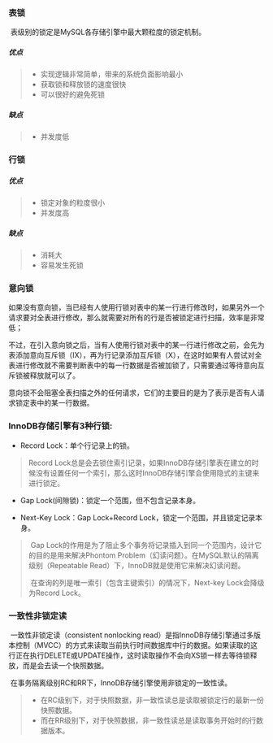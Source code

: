 ### 表锁

​	表级别的锁定是MySQL各存储引擎中最大颗粒度的锁定机制。

##### 优点

> - 实现逻辑非常简单，带来的系统负面影响最小
> - 获取锁和释放锁的速度很快
> - 可以很好的避免死锁

##### 缺点

> - 并发度低

### 行锁

##### 优点  

> - 锁定对象的粒度很小  
> - 并发度高  

##### 缺点

> - 消耗大  
> - 容易发生死锁

### 意向锁

​	如果没有意向锁，当已经有人使用行锁对表中的某一行进行修改时，如果另外一个请求要对全表进行修改，那么就需要对所有的行是否被锁定进行扫描，效率是非常低；

​	不过，在引入意向锁之后，当有人使用行锁对表中的某一行进行修改之前，会先为表添加意向互斥锁（IX），再为行记录添加互斥锁（X），在这时如果有人尝试对全表进行修改就不需要判断表中的每一行数据是否被加锁了，只需要通过等待意向互斥锁被释放就可以了。

​	意向锁不会阻塞全表扫描之外的任何请求，它们的主要目的是为了表示是否有人请求锁定表中的某一行数据。

### InnoDB存储引擎有3种行锁:

- Record Lock：单个行记录上的锁。  

> Record Lock总是会去锁住索引记录，如果InnoDB存储引擎表在建立的时候没有设置任何一个索引，那么这时InnoDB存储引擎会使用隐式的主键来进行锁定。

- Gap Lock(间隙锁)：锁定一个范围，但不包含记录本身。

- Next-Key Lock：Gap Lock+Record Lock，锁定一个范围，并且锁定记录本身。

> ​	Gap Lock的作用是为了阻止多个事务将记录插入到同一个范围内，设计它的目的是用来解决Phontom Problem（幻读问题）。在MySQL默认的隔离级别（Repeatable Read）下，InnoDB就是使用它来解决幻读问题。
>
> ​	在查询的列是唯一索引（包含主键索引）的情况下，Next-key Lock会降级为Record Lock。

### 一致性非锁定读

​	一致性非锁定读（consistent nonlocking read）是指InnoDB存储引擎通过多版本控制（MVCC）的方式来读取当前执行时间数据库中行的数据。如果读取的这行正在执行DELETE或UPDATE操作，这时读取操作不会向XS锁一样去等待锁释放，而是会去读一个快照数据。

​	在事务隔离级别RC和RR下，InnoDB存储引擎使用非锁定的一致性读。

> - 在RC级别下，对于快照数据，非一致性读总是读取被锁定行的最新一份快照数据。
> - 而在RR级别下，对于快照数据，非一致性读总是读取事务开始时的行数据版本。

